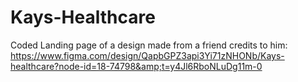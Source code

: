 # Kays-Healthcare
Coded Landing page of a design made from a friend credits to him: https://www.figma.com/design/QapbGPZ3api3Yi71zNHONb/Kays-healthcare?node-id=18-74798&amp;t=y4Jl6RboNLuDg11m-0
